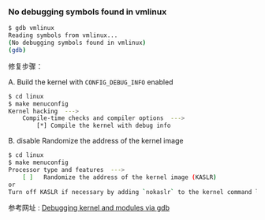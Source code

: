 ### No debugging symbols found in vmlinux

```bash
$ gdb vmlinux
Reading symbols from vmlinux...
(No debugging symbols found in vmlinux)
(gdb)
```

修复步骤：

A. Build the kernel with `CONFIG_DEBUG_INFO` enabled

```bash
$ cd linux
$ make menuconfig
Kernel hacking  --->
    Compile-time checks and compiler options  --->
        [*] Compile the kernel with debug info
```

B. disable Randomize the address of the kernel image

```bash
$ cd linux
$ make menuconfig
Processor type and features  --->
    [ ]   Randomize the address of the kernel image (KASLR)
or
Turn off KASLR if necessary by adding `nokaslr` to the kernel command line
```

参考网址 : [Debugging kernel and modules via gdb](https://www.kernel.org/doc/html/latest/dev-tools/gdb-kernel-debugging.html)

